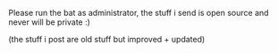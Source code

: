 Please run the bat as administrator, the stuff i send is open source and never will be private :)

(the stuff i post are old stuff but improved + updated)
